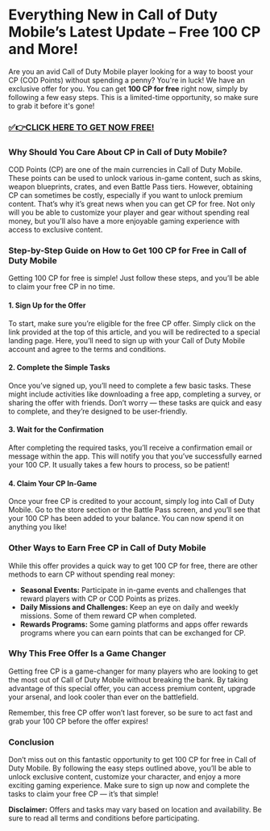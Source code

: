 # Everything New in Call of Duty Mobile’s Latest Update – Free 100 CP and More!

Are you an avid Call of Duty Mobile player looking for a way to boost your CP (COD Points) without spending a penny? You're in luck! We have an exclusive offer for you. You can get **100 CP for free** right now, simply by following a few easy steps. This is a limited-time opportunity, so make sure to grab it before it's gone!

### [✅👉CLICK HERE TO GET NOW FREE!](https://justfree.xyz/call/of/duty/)

### Why Should You Care About CP in Call of Duty Mobile?

COD Points (CP) are one of the main currencies in Call of Duty Mobile. These points can be used to unlock various in-game content, such as skins, weapon blueprints, crates, and even Battle Pass tiers. However, obtaining CP can sometimes be costly, especially if you want to unlock premium content. That’s why it’s great news when you can get CP for free. Not only will you be able to customize your player and gear without spending real money, but you'll also have a more enjoyable gaming experience with access to exclusive content.

### Step-by-Step Guide on How to Get 100 CP for Free in Call of Duty Mobile

Getting 100 CP for free is simple! Just follow these steps, and you’ll be able to claim your free CP in no time.

#### 1. **Sign Up for the Offer**

To start, make sure you’re eligible for the free CP offer. Simply click on the link provided at the top of this article, and you will be redirected to a special landing page. Here, you’ll need to sign up with your Call of Duty Mobile account and agree to the terms and conditions.

#### 2. **Complete the Simple Tasks**

Once you’ve signed up, you’ll need to complete a few basic tasks. These might include activities like downloading a free app, completing a survey, or sharing the offer with friends. Don’t worry — these tasks are quick and easy to complete, and they’re designed to be user-friendly.

#### 3. **Wait for the Confirmation**

After completing the required tasks, you’ll receive a confirmation email or message within the app. This will notify you that you’ve successfully earned your 100 CP. It usually takes a few hours to process, so be patient!

#### 4. **Claim Your CP In-Game**

Once your free CP is credited to your account, simply log into Call of Duty Mobile. Go to the store section or the Battle Pass screen, and you’ll see that your 100 CP has been added to your balance. You can now spend it on anything you like!

### Other Ways to Earn Free CP in Call of Duty Mobile

While this offer provides a quick way to get 100 CP for free, there are other methods to earn CP without spending real money:

- **Seasonal Events:** Participate in in-game events and challenges that reward players with CP or COD Points as prizes.
- **Daily Missions and Challenges:** Keep an eye on daily and weekly missions. Some of them reward CP when completed.
- **Rewards Programs:** Some gaming platforms and apps offer rewards programs where you can earn points that can be exchanged for CP.

### Why This Free Offer Is a Game Changer

Getting free CP is a game-changer for many players who are looking to get the most out of Call of Duty Mobile without breaking the bank. By taking advantage of this special offer, you can access premium content, upgrade your arsenal, and look cooler than ever on the battlefield.

Remember, this free CP offer won’t last forever, so be sure to act fast and grab your 100 CP before the offer expires!

### Conclusion

Don’t miss out on this fantastic opportunity to get 100 CP for free in Call of Duty Mobile. By following the easy steps outlined above, you’ll be able to unlock exclusive content, customize your character, and enjoy a more exciting gaming experience. Make sure to sign up now and complete the tasks to claim your free CP — it’s that simple!

**Disclaimer:** Offers and tasks may vary based on location and availability. Be sure to read all terms and conditions before participating.
